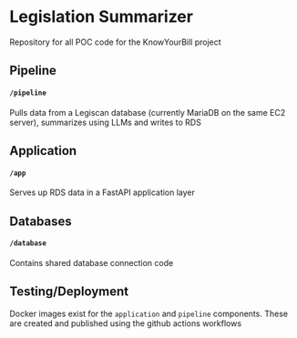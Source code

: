 # Legislation Summarizer
Repository for all POC code for the KnowYourBill project

## Pipeline 
####  `/pipeline`
Pulls data from a Legiscan database (currently MariaDB on the same EC2 server), summarizes using LLMs and writes to RDS

## Application
#### `/app`
Serves up RDS data in a FastAPI application layer

## Databases
#### `/database`
Contains shared database connection code

## Testing/Deployment
Docker images exist for the `application` and `pipeline` components.
These are created and published using the github actions workflows
